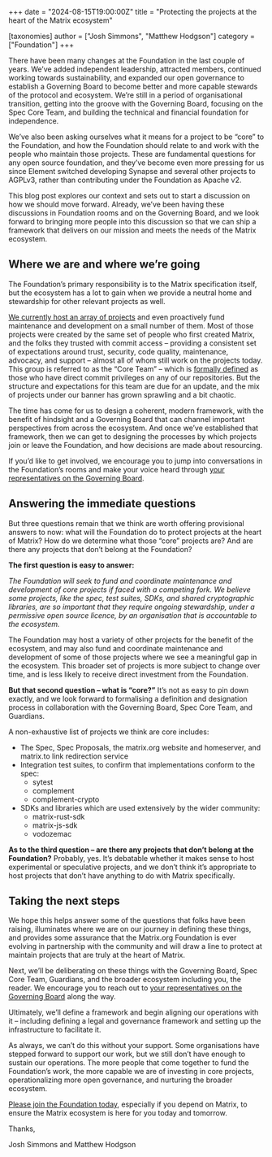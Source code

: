 +++
date = "2024-08-15T19:00:00Z"
title = "Protecting the projects at the heart of the Matrix ecosystem"

[taxonomies]
author = ["Josh Simmons", "Matthew Hodgson"]
category = ["Foundation"]
+++

There have been many changes at the Foundation in the last couple of years. We’ve added independent leadership, attracted members, continued working towards sustainability, and expanded our open governance to establish a Governing Board to become better and more capable stewards of the protocol and ecosystem. We’re still in a period of organisational transition, getting into the groove with the Governing Board, focusing on the Spec Core Team, and building the technical and financial foundation for independence.

We’ve also been asking ourselves what it means for a project to be “core” to the Foundation, and how the Foundation should relate to and work with the people who maintain those projects. These are fundamental questions for any open source foundation, and they’ve become even more pressing for us since Element switched developing Synapse and several other projects to AGPLv3, rather than contributing under the Foundation as Apache v2.

This blog post explores our context and sets out to start a discussion on how we should move forward. Already, we’ve been having these discussions in Foundation rooms and on the Governing Board, and we look forward to bringing more people into this discussion so that we can ship a framework that delivers on our mission and meets the needs of the Matrix ecosystem.

<!-- more -->

## Where we are and where we’re going

The Foundation’s primary responsibility is to the Matrix specification itself, but the ecosystem has a lot to gain when we provide a neutral home and stewardship for other relevant projects as well.

[We currently host an array of projects](https://github.com/matrix-org/) and even proactively fund maintenance and development on a small number of them. Most of those projects were created by the same set of people who first created Matrix, and the folks they trusted with commit access – providing a consistent set of expectations around trust, security, code quality, maintenance, advocacy, and support – almost all of whom still work on the projects today. This group is referred to as the “Core Team” – which is [formally defined](https://matrix.org/media/2019-06-10%20-%20Matrix.org%20Foundation%20CIC%20Rules.pdf) as those who have direct commit privileges on any of our repositories. But the structure and expectations for this team are due for an update, and the mix of projects under our banner has grown sprawling and a bit chaotic.

The time has come for us to design a coherent, modern framework, with the benefit of hindsight and a Governing Board that can channel important perspectives from across the ecosystem. And once we’ve established that framework, then we can get to designing the processes by which projects join or leave the Foundation, and how decisions are made about resourcing.

If you’d like to get involved, we encourage you to jump into conversations in the Foundation’s rooms and make your voice heard through [your representatives on the Governing Board](https://matrix.org/foundation/governing-board-elections/#elected-representatives).

## Answering the immediate questions

But three questions remain that we think are worth offering provisional answers to now: what will the Foundation do to protect projects at the heart of Matrix? How do we determine what those “core” projects are? And are there any projects that don’t belong at the Foundation?

**The first question is easy to answer:**

_The Foundation will seek to fund and coordinate maintenance and development of core projects if faced with a competing fork. We believe some projects, like the spec, test suites, SDKs, and shared cryptographic libraries, are so important that they require ongoing stewardship, under a permissive open source licence, by an organisation that is accountable to the ecosystem._

The Foundation may host a variety of other projects for the benefit of the ecosystem, and may also fund and coordinate maintenance and development of some of those projects where we see a meaningful gap in the ecosystem. This broader set of projects is more subject to change over time, and is less likely to receive direct investment from the Foundation.

**But that second question – what is “core?”** It’s not as easy to pin down exactly, and we look forward to formalising a definition and designation process in collaboration with the Governing Board, Spec Core Team, and Guardians.

A non-exhaustive list of projects we think are core includes:

* The Spec, Spec Proposals, the matrix.org website and homeserver, and matrix.to link redirection service
* Integration test suites, to confirm that implementations conform to the spec:
  * sytest
  * complement
  * complement-crypto
* SDKs and libraries which are used extensively by the wider community:
  * matrix-rust-sdk
  * matrix-js-sdk
  * vodozemac

**As to the third question – are there any projects that don’t belong at the Foundation?** Probably, yes. It’s debatable whether it makes sense to host experimental or speculative projects, and we don’t think it’s appropriate to host projects that don’t have anything to do with Matrix specifically.

## Taking the next steps

We hope this helps answer some of the questions that folks have been raising, illuminates where we are on our journey in defining these things, and provides some assurance that the Matrix.org Foundation is ever evolving in partnership with the community and will draw a line to protect at maintain projects that are truly at the heart of Matrix.

Next, we’ll be deliberating on these things with the Governing Board, Spec Core Team, Guardians, and the broader ecosystem including you, the reader. We encourage you to reach out to [your representatives on the Governing Board](https://matrix.org/foundation/governing-board-elections/#elected-representatives) along the way.

Ultimately, we’ll define a framework and begin aligning our operations with it – including defining a legal and governance framework and setting up the infrastructure to facilitate it.

As always, we can’t do this without your support. Some organisations have stepped forward to support our work, but we still don’t have enough to sustain our operations. The more people that come together to fund the Foundation’s work, the more capable we are of investing in core projects, operationalizing more open governance, and nurturing the broader ecosystem. 

[Please join the Foundation today](https://matrix.org/support), especially if you depend on Matrix, to ensure the Matrix ecosystem is here for you today and tomorrow.

Thanks,

Josh Simmons and Matthew Hodgson
